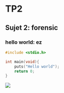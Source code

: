 # TP2

## Sujet 2: forensic

### hello world: ez

```c 
#include <stdio.h>

int main(void){
    puts("Hello world");
    return 0;
}
```

![](https://i.imgur.com/vLiw94F.png)

